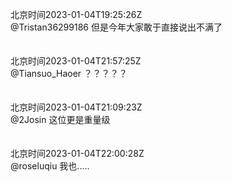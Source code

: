 北京时间2023-01-04T19:25:26Z<br>@Tristan36299186 但是今年大家敢于直接说出不满了<br><br><br>北京时间2023-01-04T21:57:25Z<br>@Tiansuo_Haoer ？？？？？<br><br><br>北京时间2023-01-04T21:09:23Z<br>@2Josin 这位更是重量级<br><br><br>北京时间2023-01-04T22:00:28Z<br>@roseluqiu 我也.....<br><br><br>